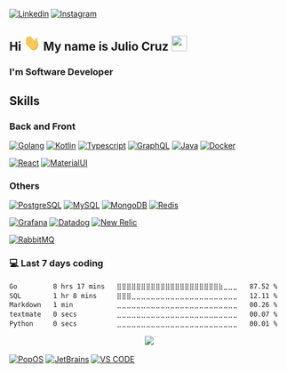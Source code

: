 <a href="https://www.linkedin.com/in/juliocruzdev/" target="_blank" rel="noreferrer"><img src="https://img.shields.io/badge/LinkedIn-0077B5?style=for-the-badge&logo=linkedin&logoColor=white" alt="Linkedin"/></a>
<a href="https://www.instagram.com/juliocruz.dev/" target="_blank" rel="noreferrer"><img src="https://img.shields.io/badge/Instagram-E4405F?style=for-the-badge&logo=instagram&logoColor=white" alt="Instagram"/></a>


<h2> Hi <img src="https://raw.githubusercontent.com/ABSphreak/ABSphreak/master/gifs/Hi.gif" width="30px">  My name is Julio Cruz <img src="https://c.tenor.com/Dp8txgNJQuYAAAAC/elmo-elmo-fire.gif" width="28" height="28"/></h2>
<h3> I'm Software Developer </h3>

## Skills

### Back and Front

<p>
<a href="https://go.dev/doc/" target="_blank" rel="noreferrer"><img src="https://cdn.jsdelivr.net/gh/devicons/devicon/icons/go/go-original.svg" width="26" height="26" alt="Golang"/></a>
<a href="https://kotlinlang.org/docs/home.html" target="_blank" rel="noreferrer"><img src="https://cdn.jsdelivr.net/gh/devicons/devicon/icons/kotlin/kotlin-original.svg" width="26" height="26" alt="Kotlin"/></a>
<a href="https://www.typescriptlang.org/docs/" target="_blank" rel="noreferrer"><img src="https://cdn.jsdelivr.net/gh/devicons/devicon/icons/typescript/typescript-original.svg" width="26" height="26" alt="Typescript"/></a>
<a href="https://graphql.org/learn/" target="_blank" rel="noreferrer"><img src="https://cdn.jsdelivr.net/gh/devicons/devicon/icons/graphql/graphql-plain.svg" width="26" height="26" alt="GraphQL"/></a>
<a href="https://docs.oracle.com/en/java/" target="_blank" rel="noreferrer"><img src="https://cdn.jsdelivr.net/gh/devicons/devicon/icons/java/java-original.svg" width="26" height="26" alt="Java"/></a>
<a href="https://docs.docker.com/" target="_blank" rel="noreferrer"><img src="https://cdn.jsdelivr.net/gh/devicons/devicon/icons/docker/docker-plain.svg" width="26" height="26" alt="Docker"/></a>
</p>
<p>
<a href="https://reactjs.org/docs/getting-started.html" target="_blank" rel="noreferrer"><img src="https://cdn.jsdelivr.net/gh/devicons/devicon/icons/react/react-original.svg" width="26" height="26" alt="React"/></a>
<a href="https://mui.com/material-ui/getting-started/installation/" target="_blank" rel="noreferrer"><img src="https://cdn.jsdelivr.net/gh/devicons/devicon/icons/materialui/materialui-original.svg" width="26" height="26" alt="MaterialUI"/></a>
</p>

### Others
<p>
<a href="https://www.postgresql.org/docs/current/" target="_blank" rel="noreferrer"><img src="https://cdn.jsdelivr.net/gh/devicons/devicon/icons/postgresql/postgresql-original.svg" width="26" height="26" alt="PostgreSQL"/></a> 
<a href="https://dev.mysql.com/doc/" target="_blank" rel="noreferrer"><img src="https://cdn.jsdelivr.net/gh/devicons/devicon/icons/mysql/mysql-original.svg" width="26" height="26" alt="MySQL"/></a>                
<a href="https://www.mongodb.com/docs/" target="_blank" rel="noreferrer"><img src="https://cdn.jsdelivr.net/gh/devicons/devicon/icons/mongodb/mongodb-original.svg" width="26" height="26" alt="MongoDB"/></a>          
<a href="https://redis.io/docs/" target="_blank" rel="noreferrer"><img src="https://cdn.jsdelivr.net/gh/devicons/devicon/icons/redis/redis-original.svg" width="26" height="26" alt="Redis"/></a>                
</p>

<p>
<a href="https://grafana.com/docs/" target="_blank" rel="noreferrer"><img src="https://cdn.jsdelivr.net/gh/devicons/devicon/icons/grafana/grafana-original.svg" width="26" height="26" alt="Grafana"/></a>
<a href="hhttps://docs.datadoghq.com/" target="_blank" rel="noreferrer"><img src="https://www.vectorlogo.zone/logos/datadoghq/datadoghq-icon.svg" width="26" height="26" alt="Datadog"/></a>
<a href="https://docs.newrelic.com/" target="_blank" rel="noreferrer"><img src="https://www.vectorlogo.zone/logos/newrelic/newrelic-icon.svg" width="26" height="26" alt="New Relic"/></a>
</p>

<p>
<a href="https://www.rabbitmq.com/documentation.html" target="_blank" rel="noreferrer"><img src="https://www.vectorlogo.zone/logos/rabbitmq/rabbitmq-icon.svg" width="26" height="26" alt="RabbitMQ"/></a>
</p>

### 💻 Last 7 days coding

<!--START_SECTION:waka-->

```txt
Go         8 hrs 17 mins   ⣿⣿⣿⣿⣿⣿⣿⣿⣿⣿⣿⣿⣿⣿⣿⣿⣿⣿⣿⣿⣿⣷⣀⣀⣀   87.52 %
SQL        1 hr 8 mins     ⣿⣿⣿⣀⣀⣀⣀⣀⣀⣀⣀⣀⣀⣀⣀⣀⣀⣀⣀⣀⣀⣀⣀⣀⣀   12.11 %
Markdown   1 min           ⣀⣀⣀⣀⣀⣀⣀⣀⣀⣀⣀⣀⣀⣀⣀⣀⣀⣀⣀⣀⣀⣀⣀⣀⣀   00.26 %
textmate   0 secs          ⣀⣀⣀⣀⣀⣀⣀⣀⣀⣀⣀⣀⣀⣀⣀⣀⣀⣀⣀⣀⣀⣀⣀⣀⣀   00.07 %
Python     0 secs          ⣀⣀⣀⣀⣀⣀⣀⣀⣀⣀⣀⣀⣀⣀⣀⣀⣀⣀⣀⣀⣀⣀⣀⣀⣀   00.01 %
```

<!--END_SECTION:waka-->

<p align="center"> 
  <img src="https://profile-counter.glitch.me/_/count.svg" />
</p>

<p>
<a href="https://pop.system76.com/" target="_blank" rel="noreferrer"><img src="https://img.shields.io/badge/Pop!_OS-48B9C7?style=for-the-badge&logo=Pop!_OS&logoColor=white" alt="PopOS"/></a>
<a href="https://www.jetbrains.com/" target="_blank" rel="noreferrer"><img src="https://img.shields.io/badge/JETBRAINS IDEA-000000.svg?style=for-the-badge&logo=intellij-idea&logoColor=white" alt="JetBrains"/></a>
<a href="https://code.visualstudio.com/" target="_blank" rel="noreferrer"><img src="https://img.shields.io/badge/VS CODE-0078D4?style=for-the-badge&logo=visual%20studio%20code&logoColor=white" alt="VS CODE"/></a>
</p>
